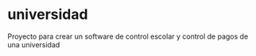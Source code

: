 universidad
===========

Proyecto para crear un software de control escolar y control de pagos de una universidad